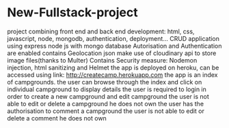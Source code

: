 # New-Fullstack-project
project combining front end and back end development: html, css, javascript, node, mongodb, authentication, deployment...
CRUD application using express node js with mongo database
Autorisation and Authentication are enabled
contains Geolocation json 
make use of cloudinary api to store image files(thanks to Multer)
Contains Security measure: Nodemon injection, html sanitizing and Helmet
the app is deployed on heroku, can be accessed using link: http://createcamp.herokuapp.com
the app is an index of campgrounds. the user can browse through the index and click on individual campground to display details
the user is required to login in order to create a new campground and edit campground
the user is not able to edit or delete a campground he does not own
the user has the authorisation to comment a campground
the user is not able to edit or delete a comment he does not own
